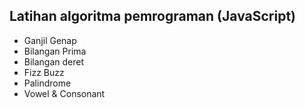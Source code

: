 ## Latihan algoritma pemrograman (JavaScript)

- Ganjil Genap
- Bilangan Prima
- Bilangan deret
- Fizz Buzz
- Palindrome
- Vowel & Consonant
